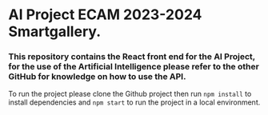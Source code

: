 # AI Project ECAM 2023-2024 Smartgallery.
### This repository contains the React front end for the AI Project, for the use of the Artificial Intelligence please refer to the other GitHub for knowledge on how to use the API.
To run the project please clone the Github project then run ``` npm install ``` to install dependencies and ``` npm start ``` to run the project in a local environment.
